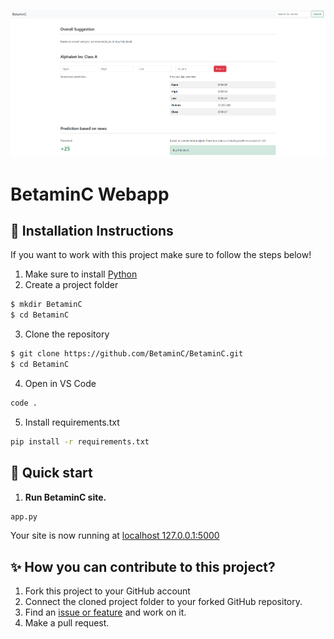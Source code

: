 ![BetaminC-website-cover](https://github.com/BetaminC/BetaminC/blob/main/screenshots/frontend.png?raw=true)

# BetaminC Webapp

## 💽 Installation Instructions

If you want to work with this project make sure to follow the steps below!

1. Make sure to install [Python](https://www.python.org/)
2. Create a project folder

```bash
$ mkdir BetaminC
$ cd BetaminC
```

3. Clone the repository

```bash
$ git clone https://github.com/BetaminC/BetaminC.git
$ cd BetaminC
```

4. Open in VS Code

```bash
code .
```

5. Install requirements.txt

```bash
pip install -r requirements.txt
```

## 🚀 Quick start

1.  **Run BetaminC site.**

```bash
app.py
```

Your site is now running at [localhost 127.0.0.1:5000](http://127.0.0.1:5000/)


## ✨ How you can contribute to this project?

1. Fork this project to your GitHub account
2. Connect the cloned project folder to your forked GitHub repository.
3. Find an [issue or feature](https://github.com/BetaminC/BetaminC/issues) and work on it.
4. Make a pull request.